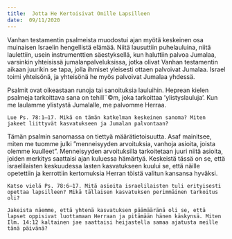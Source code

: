 ```yaml
---
title:  Jotta He Kertoisivat Omille Lapsilleen
date:  09/11/2020
---
```


Vanhan testamentin psalmeista muodostui ajan myötä keskeinen osa muinaisen Israelin hengellistä elämää. Niitä lausuttiin puhelauluina, niitä laulettiin, usein instrumenttien säestyksellä, kun haluttiin palvoa Jumalaa, varsinkin yhteisissä jumalanpalveluksissa, jotka olivat Vanhan testamentin aikaan juurikin se tapa, jolla ihmiset yleisesti ottaen palvoivat Jumalaa. Israel toimi yhteisönä, ja yhteisönä he myös palvoivat Jumalaa yhdessä.

Psalmit ovat oikeastaan runoja tai sanoituksia lauluihin. Heprean kielen psalmeja tarkoittava sana on tehill¨©m, joka tarkoittaa ’ylistyslauluja’. Kun me laulamme ylistystä Jumalalle, me palvomme Herraa.

`Lue Ps. 78:1–17. Mikä on tämän katkelman keskeinen sanoma? Miten jakeet liittyvät kasvatukseen ja Jumalan palvontaan?`

Tämän psalmin sanomassa on tiettyä määrätietoisuutta. Asaf mainitsee, miten me tuomme julki ”menneisyyden arvoituksia, vanhoja asioita, joista olemme kuulleet”. Menneisyyden arvoituksilla tarkoitetaan juuri niitä asioita, joiden merkitys saattaisi ajan kuluessa hämärtyä. Keskeistä tässä on se, että israelilaisten keskuudessa lasten kasvatukseen kuului se, että näille opetettiin ja kerrottiin kertomuksia Herran töistä valitun kansansa hyväksi.

`Katso vielä Ps. 78:6–17. Mitä asioita israelilaisten tuli erityisesti opettaa lapsilleen? Mikä tällaisen kasvatuksen perimmäinen tarkoitus oli?`

`Jakeista näemme, että yhtenä kasvatuksen päämääränä oli se, että lapset oppisivat luottamaan Herraan ja pitämään hänen käskynsä. Miten Ilm. 14:12 kaltainen jae saattaisi heijastella samaa ajatusta meille tänä päivänä?`